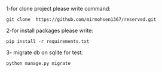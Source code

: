 1-for clone project please write command:

    git clone  https://github.com/mirmohsen1367/reserved.git 
2-for install packages please write:

    pip install -r requirements.txt

3- migrate db on sqlite for test:

    python manage.py migrate